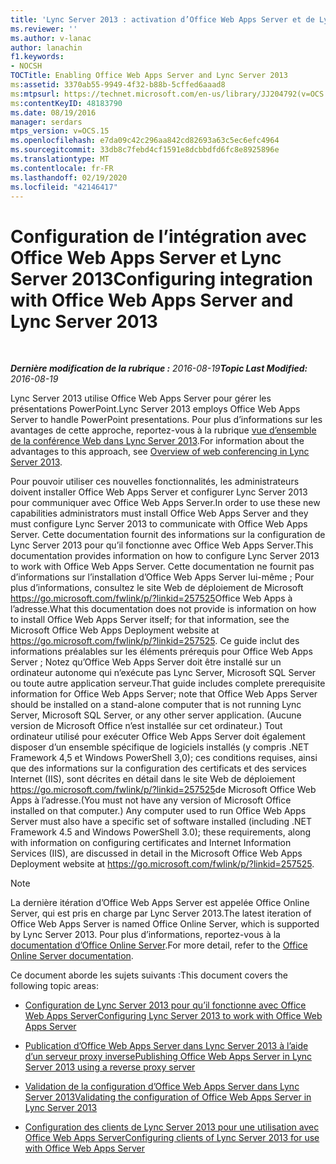 ```yaml
---
title: 'Lync Server 2013 : activation d’Office Web Apps Server et de Lync Server 2013'
ms.reviewer: ''
ms.author: v-lanac
author: lanachin
f1.keywords:
- NOCSH
TOCTitle: Enabling Office Web Apps Server and Lync Server 2013
ms:assetid: 3370ab55-9949-4f32-b88b-5cffed6aaad8
ms:mtpsurl: https://technet.microsoft.com/en-us/library/JJ204792(v=OCS.15)
ms:contentKeyID: 48183790
ms.date: 08/19/2016
manager: serdars
mtps_version: v=OCS.15
ms.openlocfilehash: e7da09c42c296aa842cd82693a63c5ec6efc4964
ms.sourcegitcommit: 33db8c7febd4cf1591e8dcbbdfd6fc8e8925896e
ms.translationtype: MT
ms.contentlocale: fr-FR
ms.lasthandoff: 02/19/2020
ms.locfileid: "42146417"
---
```

<div data-xmlns="http://www.w3.org/1999/xhtml">

<div class="topic" data-xmlns="http://www.w3.org/1999/xhtml" data-msxsl="urn:schemas-microsoft-com:xslt" data-cs="http://msdn.microsoft.com/">

<div data-asp="https://msdn2.microsoft.com/asp">

# <a name="configuring-integration-with-office-web-apps-server-and-lync-server-2013"></a><span data-ttu-id="4dd8b-102">Configuration de l’intégration avec Office Web Apps Server et Lync Server 2013</span><span class="sxs-lookup"><span data-stu-id="4dd8b-102">Configuring integration with Office Web Apps Server and Lync Server 2013</span></span>

</div>

<div id="mainSection">

<div id="mainBody">

<span> </span>

<span data-ttu-id="4dd8b-103">_**Dernière modification de la rubrique :** 2016-08-19_</span><span class="sxs-lookup"><span data-stu-id="4dd8b-103">_**Topic Last Modified:** 2016-08-19_</span></span>

<span data-ttu-id="4dd8b-104">Lync Server 2013 utilise Office Web Apps Server pour gérer les présentations PowerPoint.</span><span class="sxs-lookup"><span data-stu-id="4dd8b-104">Lync Server 2013 employs Office Web Apps Server to handle PowerPoint presentations.</span></span> <span data-ttu-id="4dd8b-105">Pour plus d’informations sur les avantages de cette approche, reportez-vous à la rubrique [vue d’ensemble de la conférence Web dans Lync Server 2013](lync-server-2013-web-conferencing-overview.md).</span><span class="sxs-lookup"><span data-stu-id="4dd8b-105">For information about the advantages to this approach, see [Overview of web conferencing in Lync Server 2013](lync-server-2013-web-conferencing-overview.md).</span></span>

<span data-ttu-id="4dd8b-106">Pour pouvoir utiliser ces nouvelles fonctionnalités, les administrateurs doivent installer Office Web Apps Server et configurer Lync Server 2013 pour communiquer avec Office Web Apps Server.</span><span class="sxs-lookup"><span data-stu-id="4dd8b-106">In order to use these new capabilities administrators must install Office Web Apps Server and they must configure Lync Server 2013 to communicate with Office Web Apps Server.</span></span> <span data-ttu-id="4dd8b-107">Cette documentation fournit des informations sur la configuration de Lync Server 2013 pour qu’il fonctionne avec Office Web Apps Server.</span><span class="sxs-lookup"><span data-stu-id="4dd8b-107">This documentation provides information on how to configure Lync Server 2013 to work with Office Web Apps Server.</span></span> <span data-ttu-id="4dd8b-108">Cette documentation ne fournit pas d’informations sur l’installation d’Office Web Apps Server lui-même ; Pour plus d’informations, consultez le site Web de déploiement de Microsoft <https://go.microsoft.com/fwlink/p/?linkid=257525>Office Web Apps à l’adresse.</span><span class="sxs-lookup"><span data-stu-id="4dd8b-108">What this documentation does not provide is information on how to install Office Web Apps Server itself; for that information, see the Microsoft Office Web Apps Deployment website at <https://go.microsoft.com/fwlink/p/?linkid=257525>.</span></span> <span data-ttu-id="4dd8b-109">Ce guide inclut des informations préalables sur les éléments prérequis pour Office Web Apps Server ; Notez qu’Office Web Apps Server doit être installé sur un ordinateur autonome qui n’exécute pas Lync Server, Microsoft SQL Server ou toute autre application serveur.</span><span class="sxs-lookup"><span data-stu-id="4dd8b-109">That guide includes complete prerequisite information for Office Web Apps Server; note that Office Web Apps Server should be installed on a stand-alone computer that is not running Lync Server, Microsoft SQL Server, or any other server application.</span></span> <span data-ttu-id="4dd8b-110">(Aucune version de Microsoft Office n’est installée sur cet ordinateur.) Tout ordinateur utilisé pour exécuter Office Web Apps Server doit également disposer d’un ensemble spécifique de logiciels installés (y compris .NET Framework 4,5 et Windows PowerShell 3,0); ces conditions requises, ainsi que des informations sur la configuration des certificats et des services Internet (IIS), sont décrites en détail dans le site Web de déploiement <https://go.microsoft.com/fwlink/p/?linkid=257525>de Microsoft Office Web Apps à l’adresse.</span><span class="sxs-lookup"><span data-stu-id="4dd8b-110">(You must not have any version of Microsoft Office installed on that computer.) Any computer used to run Office Web Apps Server must also have a specific set of software installed (including .NET Framework 4.5 and Windows PowerShell 3.0); these requirements, along with information on configuring certificates and Internet Information Services (IIS), are discussed in detail in the Microsoft Office Web Apps Deployment website at <https://go.microsoft.com/fwlink/p/?linkid=257525>.</span></span>

<div>


> [!NOTE]  
> <span data-ttu-id="4dd8b-111">La dernière itération d’Office Web Apps Server est appelée Office Online Server, qui est pris en charge par Lync Server 2013.</span><span class="sxs-lookup"><span data-stu-id="4dd8b-111">The latest iteration of Office Web Apps Server is named Office Online Server, which is supported by Lync Server 2013.</span></span> <span data-ttu-id="4dd8b-112">Pour plus d’informations, reportez-vous à la <A href="https://technet.microsoft.com/library/jj219456(v=office.16).aspx">documentation d’Office Online Server</A>.</span><span class="sxs-lookup"><span data-stu-id="4dd8b-112">For more detail, refer to the <A href="https://technet.microsoft.com/library/jj219456(v=office.16).aspx">Office Online Server documentation</A>.</span></span>



</div>

<span data-ttu-id="4dd8b-113">Ce document aborde les sujets suivants :</span><span class="sxs-lookup"><span data-stu-id="4dd8b-113">This document covers the following topic areas:</span></span>

  - [<span data-ttu-id="4dd8b-114">Configuration de Lync Server 2013 pour qu’il fonctionne avec Office Web Apps Server</span><span class="sxs-lookup"><span data-stu-id="4dd8b-114">Configuring Lync Server 2013 to work with Office Web Apps Server</span></span>](lync-server-2013-configuring-lync-server-2013-to-work-with-office-web-apps-server.md)

  - [<span data-ttu-id="4dd8b-115">Publication d’Office Web Apps Server dans Lync Server 2013 à l’aide d’un serveur proxy inverse</span><span class="sxs-lookup"><span data-stu-id="4dd8b-115">Publishing Office Web Apps Server in Lync Server 2013 using a reverse proxy server</span></span>](lync-server-2013-publishing-office-web-apps-server-using-a-reverse-proxy-server.md)

  - [<span data-ttu-id="4dd8b-116">Validation de la configuration d’Office Web Apps Server dans Lync Server 2013</span><span class="sxs-lookup"><span data-stu-id="4dd8b-116">Validating the configuration of Office Web Apps Server in Lync Server 2013</span></span>](lync-server-2013-validating-the-configuration-of-office-web-apps-server.md)

  - [<span data-ttu-id="4dd8b-117">Configuration des clients de Lync Server 2013 pour une utilisation avec Office Web Apps Server</span><span class="sxs-lookup"><span data-stu-id="4dd8b-117">Configuring clients of Lync Server 2013 for use with Office Web Apps Server</span></span>](lync-server-2013-configuring-clients-for-use-with-office-web-apps-server.md)

</div>

<span> </span>

</div>

</div>

</div>

